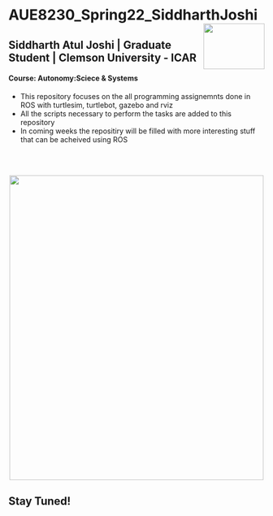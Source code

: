 # AUE8230_Spring22_SiddharthJoshi <img align="right" width="120" height="90" src="https://user-images.githubusercontent.com/99475043/153587672-04d12da3-8e84-4025-abfb-86d78858f5dd.png">

## Siddharth Atul Joshi | Graduate Student | Clemson University - ICAR

#### Course: Autonomy:Sciece & Systems

- This repository focuses on the all programming assignemnts done in ROS with turtlesim, turtlebot, gazebo and rviz
- All the scripts necessary to perform the tasks are added to this repository
- In coming weeks the repositiry will be filled with more interesting stuff that can be acheived using ROS
<br /> 
<br /> 
<p align="center">
  <img width="500" height="600"src="https://user-images.githubusercontent.com/99475043/153585202-1efd9e9e-e8a2-4b08-86e3-c0f9a0dd3a9d.png" />
</p>

## Stay Tuned!
